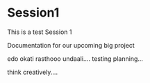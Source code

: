 # Session1
This is a test Session 1 

Documentation for our upcoming big project


edo okati rasthooo undaali.... testing planning...

think creatively.... 

